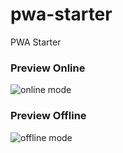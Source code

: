# pwa-starter
PWA Starter

### Preview Online
![online mode](https://s24.postimg.org/jux8zo9yd/pwa_online.png)

### Preview Offline
![offline mode](https://s24.postimg.org/kyhdbmulh/pwa_offline.png)
